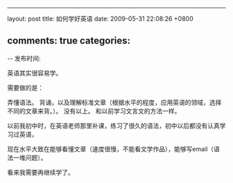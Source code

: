 
---
layout: post
title: 如何学好英语
date: 2009-05-31 22:08:26 +0800

comments: true
categories: 
---

-- 发布时间: 

英语其实很容易学。

需要做的是：

弄懂语法。
背诵，以及理解标准文章（根据水平的程度，应用英语的领域，选择不同的文章来背。）。
没有以上。 和以前学习文言文的方法一样。

以前我初中时，在英语老师那里补课，练习了很久的语法，初中以后都没有认真学习过英语，

现在水平大致在能够看懂文章（速度很慢，不能看文学作品），能够写email（语法一堆问题）。

看来我需要再继续学了。
